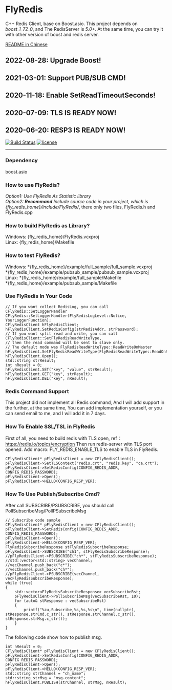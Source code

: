 # FlyRedis
C++ Redis Client, base on Boost.asio.
This project depends on *boost_1_72_0*, and The RedisServer is *5.0+*. At the same time, you can try it with other version of boost and redis server.

[README in Chinese](https://github.com/icerlion/FlyRedis/blob/master/README.chs.md) 

## 2022-08-28: Upgrade Boost!
## 2021-03-01: Support PUB/SUB CMD!
## 2020-11-18: Enable SetReadTimeoutSeconds!
## 2020-07-09: TLS IS READY NOW!
## 2020-06-20: RESP3 IS READY NOW! 


[![Build Status](https://travis-ci.com/icerlion/FlyRedis.svg?branch=master)](https://travis-ci.com/icerlion/FlyRedis)
[![license](https://img.shields.io/github/license/icerlion/FlyRedis.svg)](https://github.com/icerlion/FlyRedis/blob/master/LICENSE)


****

### Dependency
boost.asio

### How to use FlyRedis?

*Option1: Use FlyRedis As Statistic library*  
*Option2: ___Recommand___ Include source code in your project, which is {fly_redis_home}/include/FlyRedis/*, there only two files, FlyRedis.h and FlyRedis.cpp  

### How to build FlyRedis as Library?
Windows: {fly_redis_home}/FlyRedis.vcxproj    
Linux: {fly_redis_home}/Makefile    

### How to test FlyRedis?
Windows: 
*{fly_redis_home}/example/full_sample/full_sample.vcxproj  
*{fly_redis_home}/example/pubsub_sample/pubsub_sample.vcxproj  
Linux: 
*{fly_redis_home}/example/full_sample/Makefile  
*{fly_redis_home}/example/pubsub_sample/Makefile  

### Use FlyRedis In Your Code

```
// If you want collect RedisLog, you can call CFlyRedis::SetLoggerHandler
CFlyRedis::SetLoggerHandler(FlyRedisLogLevel::Notice, YourLoggerFunction);
CFlyRedisClient hFlyRedisClient;
hFlyRedisClient.SetRedisConfig(strRedisAddr, strPassword);
// If you want split read and write, you can call CFlyRedisClient::SetFlyRedisReadWriteType, 
// then the read command will be sent to slave only.
// The default mode was FlyRedisReadWriteType::ReadWriteOnMaster
hFlyRedisClient.SetFlyRedisReadWriteType(FlyRedisReadWriteType::ReadOnSlaveWriteOnMaster);
hFlyRedisClient.Open();
std::string strResult;
int nResult = 0;
hFlyRedisClient.SET("key", "value", strResult);
hFlyRedisClient.GET("key", strResult);
hFlyRedisClient.DEL("key", nResult);
```

### Redis Command Support

This project did not implement all Redis command, And I will add support in the further, at the same time, You can add implementation yourself, or you can send email to me, and I will add it in 7 days.

### How To Enable SSL/TSL in FlyRedis

First of all, you need to build redis with TLS open, ref： https://redis.io/topics/encryption 
Then run redis-server witn TLS port opened.
Add macro: FLY_REDIS_ENABLE_TLS to enable TLS in FlyRedis.
```
CFlyRedisClient* pFlyRedisClient = new CFlyRedisClient();
pFlyRedisClient->SetTLSContext("redis.crt", "redis.key", "ca.crt");
pFlyRedisClient->SetRedisConfig(CONFIG_REDIS_ADDR, CONFIG_REDIS_PASSWORD);
pFlyRedisClient->Open();
pFlyRedisClient->HELLO(CONFIG_RESP_VER);
```

### How To Use Publish/Subscribe Cmd?

After call SUBSCRIBE/PSUBSCRIBE, you should call PollSubscribeMsg/PollPSubscribeMsg
```
// Subscribe code sample
CFlyRedisClient* pFlyRedisClient = new CFlyRedisClient();
pFlyRedisClient->SetRedisConfig(CONFIG_REDIS_ADDR, CONFIG_REDIS_PASSWORD);
pFlyRedisClient->Open();
pFlyRedisClient->HELLO(CONFIG_RESP_VER);
FlyRedisSubscribeResponse stFlyRedisSubscribeResponse;
pFlyRedisClient->SUBSCRIBE("ch1", stFlyRedisSubscribeResponse);
//pFlyRedisClient->PSUBSCRIBE("ch*", stFlyRedisSubscribeResponse);
//std::vector<std::string> vecChannel;
//vecChannel.push_back("c*");
//vecChannel.push_back("ch*");
//pFlyRedisClient->PSUBSCRIBE(vecChannel, vecFlyRedisSubscribeResponse);
while (true)
{
    std::vector<FlyRedisSubscribeResponse> vecSubscribeRst;
    pFlyRedisClient->PollSubscribeMsg(vecSubscribeRst, 10);
    for (auto& stResponse : vecSubscribeRst)
    {
        printf("%zu,Subscribe,%s,%s,%s\n", time(nullptr), stResponse.strCmd.c_str(), stResponse.strChannel.c_str(), stResponse.strMsg.c_str());
    }
}
```
The following code show how to publish msg.
```
int nResult = 0;
CFlyRedisClient* pFlyRedisClient = new CFlyRedisClient();
pFlyRedisClient->SetRedisConfig(CONFIG_REDIS_ADDR, CONFIG_REDIS_PASSWORD);
pFlyRedisClient->Open();
pFlyRedisClient->HELLO(CONFIG_RESP_VER);
std::string strChannel = "ch_name";
std::string strMsg = "msg-content";
hFlyRedisClient.PUBLISH(strChannel, strMsg, nResult);
```
